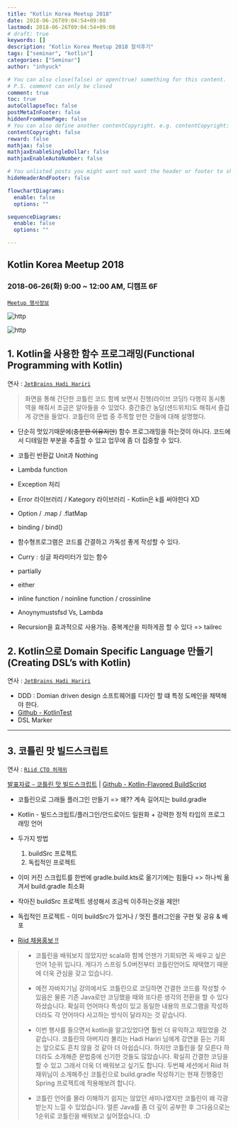 ```yaml
---
title: "Kotlin Korea Meetup 2018"
date: 2018-06-26T09:04:54+09:00
lastmod: 2018-06-26T09:04:54+09:00
# draft: true
keywords: []
description: "Kotlin Korea Meetup 2018 참석후기"
tags: ["seminar", "kotlin"]
categories: ["Seminar"]
author: "inhyuck"

# You can also close(false) or open(true) something for this content.
# P.S. comment can only be closed
comment: true
toc: true
autoCollapseToc: false
postMetaInFooter: false
hiddenFromHomePage: false
# You can also define another contentCopyright. e.g. contentCopyright: "This is another copyright."
contentCopyright: false
reward: false
mathjax: false
mathjaxEnableSingleDollar: false
mathjaxEnableAutoNumber: false

# You unlisted posts you might want not want the header or footer to show
hideHeaderAndFooter: false

flowchartDiagrams:
  enable: false
  options: ""

sequenceDiagrams: 
  enable: false
  options: ""

---
```


<!--more-->

## Kotlin Korea Meetup 2018

### 2018-06-26(화)  9:00 ~ 12:00 AM, 디캠프 6F

[`Meetup 행사정보`](https://www.meetup.com/ko-KR/kotlinkr/events/251399066/comments/492399550/?read=1&_xtd=gatlbWFpbF9jbGlja9oAJDAyOWJkYWUyLTdiZTktNGI3Zi05MDVkLTU4MmI3ZGRiNmJjZg&_af=event&_af_eid=251399066&itemTypeToken=COMMENT&https=on)

![http](../../../images/seminar/img_kotlin_Korea_meetup_2018_1.png)

![http](../../../images/seminar/img_kotlin_Korea_meetup_2018_2.png)

## 1. Kotlin을 사용한 함수 프로그래밍(Functional Programming with Kotlin)

연사 : [`JetBrains Hadi Hariri`](https://github.com/hhariri)

> 화면을 통해 간단한 코틀린 코드 함께 보면서 진행(라이브 코딩!) 다행히 동시통역을 해줘서 조금은 알아들을 수 있었다. 중간중간 농담(샌드위치)도 해줘서 즐겁게 강연을 들었다. 코틀린의 문법 중 주목할 만한 것들에 대해 설명했다.

- 단순히 멋있기때문에(~~충분한 이유지만~~) 함수 프로그래밍을 하는것이 아니다. 코드에서 디테일한 부분을 추출할  수 있고 업무에 좀 더 집중할 수 있다. 

- 코틀린 반환값 Unit과 Nothing

- Lambda function

  

- Exception 처리

- Error 라이브러리 / Kategory 라이브러리 - Kotlin은 k를 써야한다 XD

- Option / .map / .flatMap

- binding / bind()
- 함수형프로그램은 코드를 간결하고 가독성 좋게 작성할 수 있다.
- Curry : 싱글 파라미터가 있는 함수
- partially
- either
- inline function / noinline function / crossinline
- Anoynymustsfsd Vs, Lambda
- Recursion을 효과적으로 사용가능. 중복계산을 피하게끔 할 수 있다 =>  tailrec



## 2. Kotlin으로 Domain Specific Language 만들기(Creating DSL’s with Kotlin)

연사 : [`JetBrains Hadi Hariri`](https://github.com/hhariri)

- DDD :  Domian driven design 소프트웨어를 디자인 할 떄 특정 도메인을 채택해야 한다.
- [Github - KotlinTest](https://github.com/kotlintest/kotlintest)
- DSL Marker

---

## 3. 코틀린 맛 빌드스크립트

연사 : [`Riid CTO 허재위`](https://github.com/hhariri)

[발표자료 - 코틀린 맛 빌드스크립트](https://speakerdeck.com/importre/kotlin-flavored-buildscripts) | [Github - Kotlin-Flavored BuildScript](https://github.com/importre/kotlin-flavored-buildscripts)

- 코틀린으로 그래들 플러그인 만들기 => 왜?? 계속 길어지는 build.gradle

- Kotlin - 빌드스크립트/플러그인/안드로이드 일원화 + 강력한 정적 타입의 프로그래밍 언어 

- 두가지 방법

  1. buildSrc 프로젝트
  2. 독립적인 프로젝트

- 이미 커진 스크립트를 한번에 gradle.build.kts로 옮기기에는 힘들다 => 하나씩 옮겨서 build.gradle 최소화

- 작아진 buildSrc 프로젝트 생성해서 조금씩 이주하는것을 제안!

- 독립적인 프로젝트 - 이미 buildSrc가 있거나 / 멋진 플러그인을 구현 및 공유 & 배포

  

- [Riid 채용홍보 !!](http://riiid.co/kr/)

> - 코틀린을 배워보지 않았지만 scala와 함께 언젠가 기회되면 꼭 배우고 싶은 언어 1순위 입니다. 게다가 스프링 5.0버전부터 코틀린언어도 채택했기 때문에 더욱 관심을 갖고 있습니다. 
>
>   
>
> - 예전 자바지기님 강의에서도 코틀린으로 코딩하면 간결한 코드를 작성할 수 있음은 물론 기존 Java로만 코딩했을 때와 또다른 생각의 전환을 할 수 있다 하셨습니다. 확실히 언어마다 특성이 있고 동일한 내용의 프로그램을 작성하더라도 각 언어마다 사고하는 방식이 달라지는 것 같습니다.
>
>   
>
> - 이번 행사를 들으면서 kotlin을 알고있었다면 훨씬 더 유익하고 재밌었을 것 같습니다. 코틀린의 아버지라 불리는 Hadi Hariri 님에게 강연을 듣는 기회는 앞으로도 흔치 않을 것 같아 더 아쉽습니다. 하지만 코틀린을 잘 모른다 하더라도 소개해준 문법중에 신기한 것들도 많았습니다. 확실히 간결한 코딩을 할 수 있고 그래서 더욱 더 배워보고 싶기도 합니다. 두번째 세션에서 Riid 허재위님이 소개해주신 코틀린으로 build.gradle 작성하기는 현재 진행중인 Spring 프로젝트에 적용해보려 합니다. 
>
> - 코틀린 언어를 몰라 이해하기 쉽지는 않았던 세미나였지만 코틀린이 왜 각광받는지 느낄 수 있었습니다. 얼른 Java를 좀 더 깊이 공부한 후 그다음으로는 1순위로 코틀린을 배워보고 싶어졌습니다. :D
>
> 